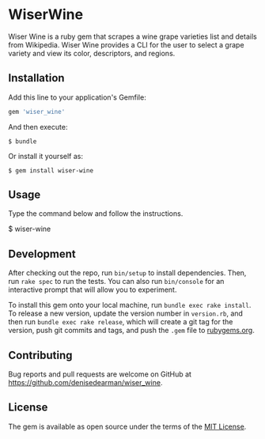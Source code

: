 # WiserWine

Wiser Wine is a ruby gem that scrapes a wine grape varieties list and details from Wikipedia.
Wiser Wine provides a CLI for the user to select a grape variety and view its color, descriptors, and regions.

## Installation

Add this line to your application's Gemfile:

```ruby
gem 'wiser_wine'
```

And then execute:

    $ bundle

Or install it yourself as:

    $ gem install wiser-wine

## Usage

Type the command below and follow the instructions.

$ wiser-wine

## Development

After checking out the repo, run `bin/setup` to install dependencies. Then, run `rake spec` to run the tests. You can also run `bin/console` for an interactive prompt that will allow you to experiment.

To install this gem onto your local machine, run `bundle exec rake install`. To release a new version, update the version number in `version.rb`, and then run `bundle exec rake release`, which will create a git tag for the version, push git commits and tags, and push the `.gem` file to [rubygems.org](https://rubygems.org).

## Contributing

Bug reports and pull requests are welcome on GitHub at https://github.com/denisedearman/wiser_wine.

## License

The gem is available as open source under the terms of the [MIT License](http://opensource.org/licenses/MIT).
